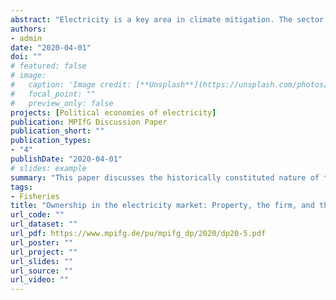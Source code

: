 ```yaml
---
abstract: "Electricity is a key area in climate mitigation. The sector needs to significantly expand while transitioning to renewable production, all in an extremely short timeframe. This paper focuses on ownership and control in the electricity sector in an era of climate change. Borrowing substantially from classical American Institutionalism, heterodox theories and histories of the firm, and legal institutionalism, this paper discusses the historically constituted nature of the categories of property, capital, and the firm and how these literatures provide helpful frameworks for analyzing the recent history and possible futures of electricity sectors. A short discussion of the recent history of the German electricity sector, particularly the large utility RWE, will briefly illustrate the approach. Demands of warming mitigation will require revised notions of ownership and an updated theory of the firm, property, and corporate governance for the Anthropocene."
authors:
- admin
date: "2020-04-01"
doi: ""
# featured: false
# image:
#   caption: 'Image credit: [**Unsplash**](https://unsplash.com/photos/jdD8gXaTZsc)'
#   focal_point: ""
#   preview_only: false
projects: [Political economies of electricity]
publication: MPIfG Discussion Paper
publication_short: ""
publication_types:
- "4"
publishDate: "2020-04-01"
# slides: example
summary: "This paper discusses the historically constituted nature of the categories of property, capital, and the firm and how these literatures provide helpful frameworks for analyzing the recent history and possible futures of electricity sectors."
tags:
- Fisheries
title: "Ownership in the electricity market: Property, the firm, and the climate crisis"
url_code: ""
url_dataset: ""
url_pdf: https://www.mpifg.de/pu/mpifg_dp/2020/dp20-5.pdf
url_poster: ""
url_project: ""
url_slides: ""
url_source: ""
url_video: ""
---
```




